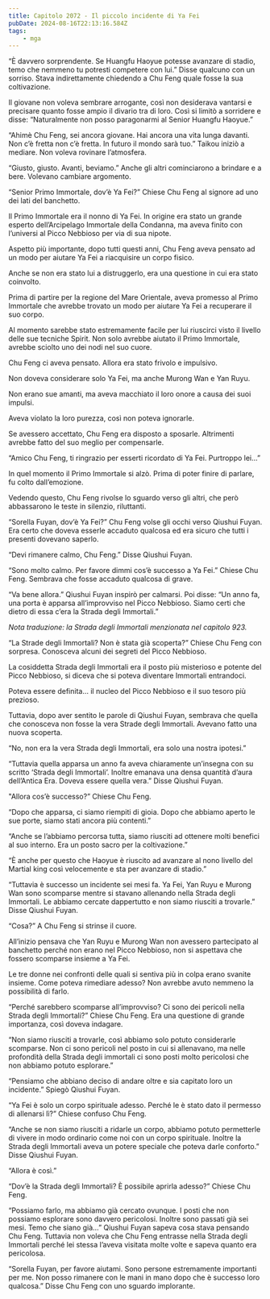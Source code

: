 ```yaml
---
title: Capitolo 2072 - Il piccolo incidente di Ya Fei
pubDate: 2024-08-16T22:13:16.584Z
tags:
    - mga
---
```





“È davvero sorprendente. Se Huangfu Haoyue potesse avanzare di stadio, temo che nemmeno tu potresti competere con lui.” Disse qualcuno con un sorriso. Stava indirettamente chiedendo a Chu Feng quale fosse la sua coltivazione.


Il giovane non voleva sembrare arrogante, così non desiderava vantarsi e precisare quanto fosse ampio il divario tra di loro. Così si limitò a sorridere e disse: “Naturalmente non posso paragonarmi al Senior Huangfu Haoyue.”

“Ahimè Chu Feng, sei ancora giovane. Hai ancora una vita lunga davanti. Non c’è fretta non c’è fretta. In futuro il mondo sarà tuo.” Taikou iniziò a mediare. Non voleva rovinare l’atmosfera.


“Giusto, giusto. Avanti, beviamo.” Anche gli altri cominciarono a brindare e a bere. Volevano cambiare argomento.


“Senior Primo Immortale, dov’è Ya Fei?” Chiese Chu Feng al signore ad uno dei lati del banchetto.

Il Primo Immortale era il nonno di Ya Fei. In origine era stato un grande esperto dell’Arcipelago Immortale della Condanna, ma aveva finito con l’universi al Picco Nebbioso per via di sua nipote.


Aspetto più importante, dopo tutti questi anni, Chu Feng aveva pensato ad un modo per aiutare Ya Fei a riacquisire un corpo fisico.


Anche se non era stato lui a distruggerlo, era una questione in cui era stato coinvolto.


Prima di partire per la regione del Mare Orientale, aveva promesso al Primo Immortale che avrebbe trovato un modo per aiutare Ya Fei a recuperare il suo corpo.


Al momento sarebbe stato estremamente facile per lui riuscirci visto il livello delle sue tecniche Spirit. Non solo avrebbe aiutato il Primo Immortale, avrebbe sciolto uno dei nodi nel suo cuore.


Chu Feng ci aveva pensato. Allora era stato frivolo e impulsivo.

Non doveva considerare solo Ya Fei, ma anche Murong Wan e Yan Ruyu.


Non erano sue amanti, ma aveva macchiato il loro onore a causa dei suoi impulsi.

Aveva violato la loro purezza, così non poteva ignorarle.


Se avessero accettato, Chu Feng era disposto a sposarle. Altrimenti avrebbe fatto del suo meglio per compensarle.


“Amico Chu Feng, ti ringrazio per esserti ricordato di Ya Fei. Purtroppo lei…”


In quel momento il Primo Immortale si alzò. Prima di poter finire di parlare, fu colto dall’emozione.

Vedendo questo, Chu Feng rivolse lo sguardo verso gli altri, che però abbassarono le teste in silenzio, riluttanti.

“Sorella Fuyan, dov’è Ya Fei?” Chu Feng volse gli occhi verso Qiushui Fuyan. Era certo che doveva esserle accaduto qualcosa ed era sicuro che tutti i presenti dovevano saperlo.


“Devi rimanere calmo, Chu Feng.” Disse Qiushui Fuyan.

“Sono molto calmo. Per favore dimmi cos’è successo a Ya Fei.” Chiese Chu Feng. Sembrava che fosse accaduto qualcosa di grave.

“Va bene allora.” Qiushui Fuyan inspirò per calmarsi. Poi disse: “Un anno fa, una porta è apparsa all’improvviso nel Picco Nebbioso. Siamo certi che dietro di essa c’era la Strada degli Immortali.”


<em>Nota traduzione: la Strada degli Immortali menzionata nel capitolo 923.</em>


“La Strade degli Immortali? Non è stata già scoperta?” Chiese Chu Feng con sorpresa. Conosceva alcuni dei segreti del Picco Nebbioso.

La cosiddetta Strada degli Immortali era il posto più misterioso e potente del Picco Nebbioso, si diceva che si poteva diventare Immortali entrandoci.


Poteva essere definita… il nucleo del Picco Nebbioso e il suo tesoro più prezioso.

Tuttavia, dopo aver sentito le parole di Qiushui Fuyan, sembrava che quella che conosceva non fosse la vera Strade degli Immortali. Avevano fatto una nuova scoperta.


“No, non era la vera Strada degli Immortali, era solo una nostra ipotesi.”

“Tuttavia quella apparsa un anno fa aveva chiaramente un’insegna con su scritto ‘Strada degli Immortali’. Inoltre emanava una densa quantità d’aura dell’Antica Era. Doveva essere quella vera.” Disse Qiushui Fuyan.


"Allora cos’è successo?” Chiese Chu Feng.


“Dopo che apparsa, ci siamo riempiti di gioia. Dopo che abbiamo aperto le sue porte, siamo stati ancora più contenti.”

“Anche se l’abbiamo percorsa tutta, siamo riusciti ad ottenere molti benefici al suo interno. Era un posto sacro per la coltivazione.”

“È anche per questo che Haoyue è riuscito ad avanzare al nono livello del Martial king così velocemente e sta per avanzare di stadio.”

“Tuttavia è successo un incidente sei mesi fa. Ya Fei, Yan Ruyu e Murong Wan sono scomparse mentre si stavano allenando nella Strada degli Immortali. Le abbiamo cercate dappertutto e non siamo riusciti a trovarle.” Disse Qiushui Fuyan.

“Cosa?” A Chu Feng si strinse il cuore.


All’inizio pensava che Yan Ruyu e Murong Wan non avessero partecipato al banchetto perché non erano nel Picco Nebbioso, non si aspettava che fossero scomparse insieme a Ya Fei.


Le tre donne nei confronti delle quali si sentiva più in colpa erano svanite insieme. Come poteva rimediare adesso? Non avrebbe avuto nemmeno la possibilità di farlo.

“Perché sarebbero scomparse all’improvviso? Ci sono dei pericoli nella Strada degli Immortali?” Chiese Chu Feng. Era una questione di grande importanza, così doveva indagare.


“Non siamo riusciti a trovarle, così abbiamo solo potuto considerarle scomparse. Non ci sono pericoli nel posto in cui si allenavano, ma nelle profondità della Strada degli immortali ci sono posti molto pericolosi che non abbiamo potuto esplorare.”


“Pensiamo che abbiano deciso di andare oltre e sia capitato loro un incidente.” Spiegò Qiushui Fuyan.

“Ya Fei è solo un corpo spirituale adesso. Perché le è stato dato il permesso di allenarsi lì?” Chiese confuso Chu Feng.

“Anche se non siamo riusciti a ridarle un corpo, abbiamo potuto permetterle di vivere in modo ordinario come noi con un corpo spirituale. Inoltre la Strada degli Immortali aveva un potere speciale che poteva darle conforto.” Disse Qiushui Fuyan.

“Allora è così.”

“Dov’è la Strada degli Immortali? È possibile aprirla adesso?” Chiese Chu Feng.


“Possiamo farlo, ma abbiamo già cercato ovunque. I posti che non possiamo esplorare sono davvero pericolosi. Inoltre sono passati già sei mesi. Temo che siano già…” Qiushui Fuyan sapeva cosa stava pensando Chu Feng. Tuttavia non voleva che Chu Feng entrasse nella Strada degli Immortali perché lei stessa l’aveva visitata molte volte e sapeva quanto era pericolosa.


“Sorella Fuyan, per favore aiutami. Sono persone estremamente importanti per me. Non posso rimanere con le mani in mano dopo che è successo loro qualcosa.” Disse Chu Feng con uno sguardo implorante.

